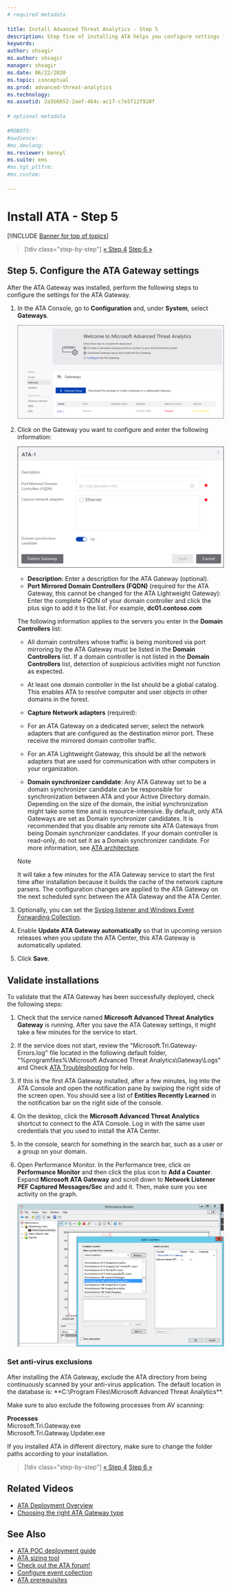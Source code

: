 ```yaml
---
# required metadata

title: Install Advanced Threat Analytics - Step 5
description: Step five of installing ATA helps you configure settings for your ATA Gateway.
keywords:
author: shsagir
ms.author: shsagir
manager: shsagir
ms.date: 06/22/2020
ms.topic: conceptual
ms.prod: advanced-threat-analytics
ms.technology:
ms.assetid: 2a5b6652-2aef-464c-ac17-c7e5f12f920f

# optional metadata

#ROBOTS:
#audience:
#ms.devlang:
ms.reviewer: bennyl
ms.suite: ems
#ms.tgt_pltfrm:
#ms.custom:

---
```


# Install ATA - Step 5

[!INCLUDE [Banner for top of topics](includes/banner.md)]

> [!div class="step-by-step"]
> [« Step 4](install-ata-step4.md)
> [Step 6 »](install-ata-step6.md)

## Step 5. Configure the ATA Gateway settings

After the ATA Gateway was installed, perform the following steps to configure the settings for the ATA Gateway.

1. In the ATA Console, go to **Configuration** and, under **System**, select **Gateways**.

    ![Configure gateway settings phase 1](media/ata-gw-config-1.png)

1. Click on the Gateway you want to configure and enter the following information:

    ![Configure gateway settings phase 2](media/ATA-Gateways-config-2.png)

    - **Description**: Enter a description for the ATA Gateway (optional).
    - **Port Mirrored Domain Controllers (FQDN)** (required for the ATA Gateway, this cannot be changed for the ATA Lightweight Gateway): Enter the complete FQDN of your domain controller and click the plus sign to add it to the list. For example,  **dc01.contoso.com**

    The following information applies to the servers you enter in the **Domain Controllers** list:

    - All domain controllers whose traffic is being monitored via port mirroring by the ATA Gateway must be listed in the **Domain Controllers** list. If a domain controller is not listed in the **Domain Controllers** list, detection of suspicious activities might not function as expected.
    - At least one domain controller in the list should be a global catalog. This enables ATA to resolve computer and user objects in other domains in the forest.

    - **Capture Network adapters** (required):
    - For an ATA Gateway on a dedicated server, select the network adapters that are configured as the destination mirror port. These receive the mirrored domain controller traffic.
    - For an ATA Lightweight Gateway, this should be all the network adapters that are used for communication with other computers in your organization.

    - **Domain synchronizer candidate**: Any ATA Gateway set to be a domain synchronizer candidate can be responsible for synchronization between ATA and your Active Directory domain. Depending on the size of the domain, the initial synchronization might take some time and is resource-intensive. By default, only ATA Gateways are set as Domain synchronizer candidates.
    It is recommended that you disable any remote site ATA Gateways from being Domain synchronizer candidates.
    If your domain controller is read-only, do not set it as a Domain synchronizer candidate. For more information, see [ATA architecture](ata-architecture.md#ata-lightweight-gateway-features).

    > [!NOTE]
    > It will take a few minutes for the ATA Gateway service to start the first time after installation because it builds the cache of the network capture parsers.
    > The configuration changes are applied to the ATA Gateway on the next scheduled sync between the ATA Gateway and the ATA Center.

1. Optionally, you can set the [Syslog listener and Windows Event Forwarding Collection](configure-event-collection.md).
1. Enable **Update ATA Gateway automatically** so that in upcoming version releases when you update the ATA Center, this ATA Gateway is automatically updated.

1. Click **Save**.

## Validate installations

To validate that the ATA Gateway has been successfully deployed, check the following steps:

1. Check that the service named **Microsoft Advanced Threat Analytics Gateway** is running. After you save the ATA Gateway settings, it might take a few minutes for the service to start.

1. If the service does not start, review the "Microsoft.Tri.Gateway-Errors.log" file located in the following default folder, "%programfiles%\Microsoft Advanced Threat Analytics\Gateway\Logs" and Check [ATA Troubleshooting](troubleshooting-ata-known-errors.md) for help.

1. If this is the first ATA Gateway installed, after a few minutes, log into the ATA Console and open the notification pane by swiping the right side of the screen open. You should see a list of **Entities Recently Learned** in the notification bar on the right side of the console.

1. On the desktop, click the **Microsoft Advanced Threat Analytics** shortcut to connect to the ATA Console. Log in with the same user credentials that you used to install the ATA Center.
1. In the console, search for something in the search bar, such as a user or a group on your domain.
1. Open Performance Monitor. In the Performance tree, click on **Performance Monitor** and then click the plus icon to **Add a Counter**. Expand **Microsoft ATA Gateway** and scroll down to **Network Listener PEF Captured Messages/Sec** and add it. Then, make sure you see activity on the graph.

    ![Add performance counters image](media/ATA-performance-monitoring-add-counters.png)

### Set anti-virus exclusions

After installing the ATA Gateway, exclude the ATA directory from being continuously scanned by your anti-virus application. The default location in the database is: **C:\Program Files\Microsoft Advanced Threat Analytics\**.

Make sure to also exclude the following processes from AV scanning:

**Processes**  
Microsoft.Tri.Gateway.exe  
Microsoft.Tri.Gateway.Updater.exe

If you installed ATA in different directory, make sure to change the folder paths according to your installation.

> [!div class="step-by-step"]
> [« Step 4](install-ata-step4.md)
> [Step 6 »](install-ata-step6.md)

## Related Videos

- [ATA Deployment Overview](https://channel9.msdn.com/Shows/Microsoft-Security/Overview-of-ATA-Deployment-in-10-Minutes)
- [Choosing the right ATA Gateway type](https://channel9.msdn.com/Shows/Microsoft-Security/ATA-Deployment-Choose-the-Right-Gateway-Type)

## See Also

- [ATA POC deployment guide](https://aka.ms/atapoc)
- [ATA sizing tool](https://aka.ms/atasizingtool)
- [Check out the ATA forum!](https://social.technet.microsoft.com/Forums/security/home?forum=mata)
- [Configure event collection](configure-event-collection.md)
- [ATA prerequisites](ata-prerequisites.md)
